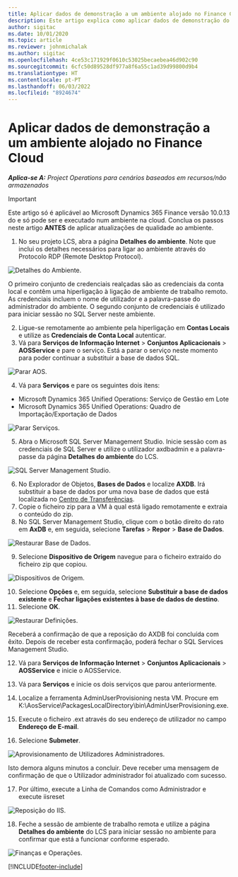 ```yaml
---
title: Aplicar dados de demonstração a um ambiente alojado no Finance Cloud
description: Este artigo explica como aplicar dados de demonstração do Project Operations a um ambiente na Cloud do Dynamics 365 Finance.
author: sigitac
ms.date: 10/01/2020
ms.topic: article
ms.reviewer: johnmichalak
ms.author: sigitac
ms.openlocfilehash: 4ce53c171929f0610c53025becaebea46d902c90
ms.sourcegitcommit: 6cfc50d89528df977a8f6a55c1ad39d99800d9b4
ms.translationtype: HT
ms.contentlocale: pt-PT
ms.lasthandoff: 06/03/2022
ms.locfileid: "8924674"
---
```

# <a name="apply-demo-data-to-a-finance-cloud-hosted-environment"></a>Aplicar dados de demonstração a um ambiente alojado no Finance Cloud

_**Aplica-se A:** Project Operations para cenários baseados em recursos/não armazenados_

> [!IMPORTANT]
> Este artigo só é aplicável ao Microsoft Dynamics 365 Finance versão 10.0.13 do e só pode ser e executado num ambiente na cloud. Conclua os passos neste artigo **ANTES** de aplicar atualizações de qualidade ao ambiente.

1. No seu projeto LCS, abra a página **Detalhes do ambiente**. Note que inclui os detalhes necessários para ligar ao ambiente através do Protocolo RDP (Remote Desktop Protocol).

![Detalhes do Ambiente.](./media/1EnvironmentDetails.png)

O primeiro conjunto de credenciais realçadas são as credenciais da conta local e contêm uma hiperligação à ligação de ambiente de trabalho remoto. As credenciais incluem o nome de utilizador e a palavra-passe do administrador do ambiente. O segundo conjunto de credenciais é utilizado para iniciar sessão no SQL Server neste ambiente.

2. Ligue-se remotamente ao ambiente pela hiperligação em **Contas Locais** e utilize as **Credenciais de Conta Local** autenticar.
3. Vá para **Serviços de Informação Internet** > **Conjuntos Aplicacionais** > **AOSService** e pare o serviço. Está a parar o serviço neste momento para poder continuar a substituir a base de dados SQL.

![Parar AOS.](./media/2StopAOS.png)

4. Vá para **Serviços** e pare os seguintes dois itens:

- Microsoft Dynamics 365 Unified Operations: Serviço de Gestão em Lote
- Microsoft Dynamics 365 Unified Operations: Quadro de Importação/Exportação de Dados

![Parar Serviços.](./media/3StopServices.png)

5. Abra o Microsoft SQL Server Management Studio. Inicie sessão com as credenciais de SQL Server e utilize o utilizador axdbadmin e a palavra-passe da página **Detalhes do ambiente** do LCS.

![SQL Server Management Studio.](./media/4SSMS.png)

6. No Explorador de Objetos, **Bases de Dados** e localize **AXDB**. Irá substituir a base de dados por uma nova base de dados que está localizada no [Centro de Transferências](https://download.microsoft.com/download/1/a/3/1a314bd2-b082-4a87-abdc-1ba26c92b63d/ProjOpsDemoDataFOGARelease.zip). 
7. Copie o ficheiro zip para a VM à qual está ligado remotamente e extraia o conteúdo do zip.
8. No SQL Server Management Studio, clique com o botão direito do rato em **AxDB** e, em seguida, selecione **Tarefas** > **Repor** > **Base de Dados**.

![Restaurar Base de Dados.](./media/5RestoreDatabase.png)

9. Selecione **Dispositivo de Origem** navegue para o ficheiro extraído do ficheiro zip que copiou.

![Dispositivos de Origem.](./media/6SourceDevice.png)

10. Selecione **Opções** e, em seguida, selecione **Substituir a base de dados existente** e **Fechar ligações existentes à base de dados de destino**. 
11. Selecione **OK**.

![Restaurar Definições.](./media/7RestoreSetting.png)

Receberá a confirmação de que a reposição do AXDB foi concluída com êxito. Depois de receber esta confirmação, poderá fechar o SQL Services Management Studio.

12. Vá para **Serviços de Informação Internet** > **Conjuntos Aplicacionais** > **AOSService** e inicie o AOSService.
13. Vá para **Serviços** e inicie os dois serviços que parou anteriormente.

14. Localize a ferramenta AdminUserProvisioning nesta VM. Procure em K:\AosService\PackagesLocalDirectory\bin\AdminUserProvisioning.exe.
15. Execute o ficheiro .ext através do seu endereço de utilizador no campo **Endereço de E-mail**. 
16. Selecione **Submeter**.

![Aprovisionamento de Utilizadores Administradores.](./media/8AdminUserProvisioning.png)

Isto demora alguns minutos a concluir. Deve receber uma mensagem de confirmação de que o Utilizador administrador foi atualizado com sucesso.

17. Por último, execute a Linha de Comandos como Administrador e execute iisreset

![Reposição do IIS.](./media/9IISReset.png)

18. Feche a sessão de ambiente de trabalho remota e utilize a página **Detalhes do ambiente** do LCS para iniciar sessão no ambiente para confirmar que está a funcionar conforme esperado.

![Finanças e Operações.](./media/10FinanceAndOperations.png)


[!INCLUDE[footer-include](../includes/footer-banner.md)]